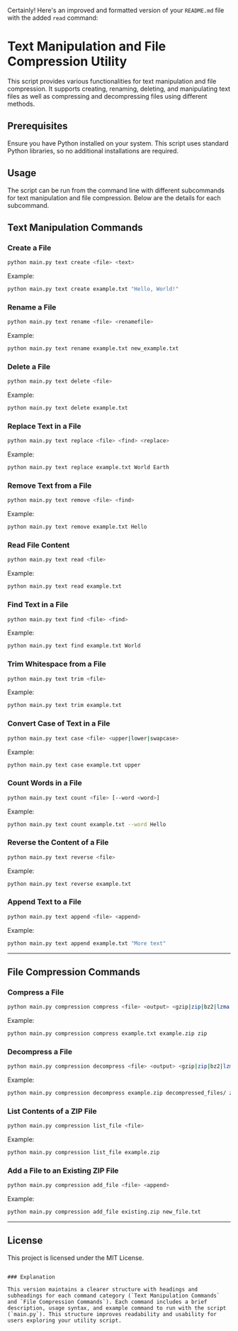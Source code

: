 Certainly! Here's an improved and formatted version of your `README.md` file with the added `read` command:

# Text Manipulation and File Compression Utility

This script provides various functionalities for text manipulation and file compression. It supports creating, renaming, deleting, and manipulating text files as well as compressing and decompressing files using different methods.

## Prerequisites

Ensure you have Python installed on your system. This script uses standard Python libraries, so no additional installations are required.

## Usage

The script can be run from the command line with different subcommands for text manipulation and file compression. Below are the details for each subcommand.



## Text Manipulation Commands

### Create a File

```sh
python main.py text create <file> <text>
```

Example:
```sh
python main.py text create example.txt "Hello, World!"
```

### Rename a File

```sh
python main.py text rename <file> <renamefile>
```

Example:
```sh
python main.py text rename example.txt new_example.txt
```

### Delete a File

```sh
python main.py text delete <file>
```

Example:
```sh
python main.py text delete example.txt
```

### Replace Text in a File

```sh
python main.py text replace <file> <find> <replace>
```

Example:
```sh
python main.py text replace example.txt World Earth
```

### Remove Text from a File

```sh
python main.py text remove <file> <find>
```

Example:
```sh
python main.py text remove example.txt Hello
```

### Read File Content

```sh
python main.py text read <file>
```

Example:
```sh
python main.py text read example.txt
```

### Find Text in a File

```sh
python main.py text find <file> <find>
```

Example:
```sh
python main.py text find example.txt World
```

### Trim Whitespace from a File

```sh
python main.py text trim <file>
```

Example:
```sh
python main.py text trim example.txt
```

### Convert Case of Text in a File

```sh
python main.py text case <file> <upper|lower|swapcase>
```

Example:
```sh
python main.py text case example.txt upper
```

### Count Words in a File

```sh
python main.py text count <file> [--word <word>]
```

Example:
```sh
python main.py text count example.txt --word Hello
```

### Reverse the Content of a File

```sh
python main.py text reverse <file>
```

Example:
```sh
python main.py text reverse example.txt
```

### Append Text to a File

```sh
python main.py text append <file> <append>
```

Example:
```sh
python main.py text append example.txt "More text"
```

---

## File Compression Commands

### Compress a File

```sh
python main.py compression compress <file> <output> <gzip|zip|bz2|lzma|tar>
```

Example:
```sh
python main.py compression compress example.txt example.zip zip
```

### Decompress a File

```sh
python main.py compression decompress <file> <output> <gzip|zip|bz2|lzma|tar>
```

Example:
```sh
python main.py compression decompress example.zip decompressed_files/ zip
```

### List Contents of a ZIP File

```sh
python main.py compression list_file <file>
```

Example:
```sh
python main.py compression list_file example.zip
```

### Add a File to an Existing ZIP File

```sh
python main.py compression add_file <file> <append>
```

Example:
```sh
python main.py compression add_file existing.zip new_file.txt
```

---

## License

This project is licensed under the MIT License.
```

### Explanation

This version maintains a clearer structure with headings and subheadings for each command category (`Text Manipulation Commands` and `File Compression Commands`). Each command includes a brief description, usage syntax, and example command to run with the script (`main.py`). This structure improves readability and usability for users exploring your utility script.
